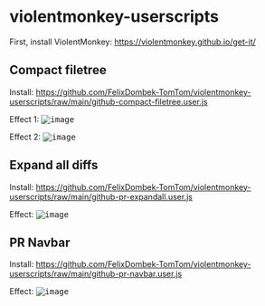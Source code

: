 # violentmonkey-userscripts

First, install ViolentMonkey: https://violentmonkey.github.io/get-it/

## Compact filetree
Install: https://github.com/FelixDombek-TomTom/violentmonkey-userscripts/raw/main/github-compact-filetree.user.js

Effect 1:
<kbd>![image](https://user-images.githubusercontent.com/77961370/187915409-19b7f711-a0ff-4f11-aaab-e767cdda5f3a.png)</kbd>

Effect 2:
<kbd>![image](https://user-images.githubusercontent.com/77961370/187916114-3b05725d-52e2-4449-8b0c-37593c3a9426.png)</kbd>


## Expand all diffs
Install: https://github.com/FelixDombek-TomTom/violentmonkey-userscripts/raw/main/github-pr-expandall.user.js

Effect:
<kbd>![image](https://user-images.githubusercontent.com/77961370/187915026-5c3d81bc-876e-484e-b118-cb64a5e8ed92.png)</kbd>

## PR Navbar
Install: https://github.com/FelixDombek-TomTom/violentmonkey-userscripts/raw/main/github-pr-navbar.user.js

Effect:
<kbd>![image](https://user-images.githubusercontent.com/77961370/187914810-c1391650-ff06-4a76-a6f8-940e5605b79c.png)</kdb>
